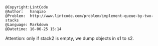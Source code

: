 ```
@Copyright:LintCode
@Author:   hanqiao
@Problem:  http://www.lintcode.com/problem/implement-queue-by-two-stacks
@Language: Markdown
@Datetime: 16-06-25 15:14
```

Attention: only if stack2 is empty, we dump objects in s1 to s2.